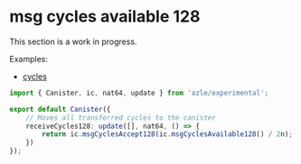 # msg cycles available 128

This section is a work in progress.

Examples:

- [cycles](https://github.com/demergent-labs/azle/tree/main/examples/cycles)

```typescript
import { Canister, ic, nat64, update } from 'azle/experimental';

export default Canister({
    // Moves all transferred cycles to the canister
    receiveCycles128: update([], nat64, () => {
        return ic.msgCyclesAccept128(ic.msgCyclesAvailable128() / 2n);
    })
});
```
